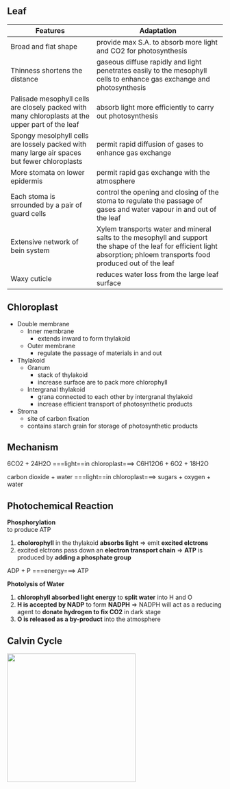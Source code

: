 ## Leaf  

Features | Adaptation
--- | ---
Broad and flat shape | provide max S.A. to absorb more light and CO2 for photosynthesis  
Thinness shortens the distance | gaseous diffuse rapidly and light penetrates easily to the mesophyll cells to enhance gas exchange and photosynthesis  
Palisade mesophyll cells are closely packed with many chloroplasts at the upper part of the leaf | absorb light more efficiently to carry out photosynthesis
Spongy mesolphyll cells are lossely packed with many large air spaces but fewer chloroplasts | permit rapid diffusion of gases to enhance gas exchange  
More stomata on lower epidermis | permit rapid gas exchange with the atmosphere
Each stoma is srrounded by a pair of guard cells | control the opening and closing of the stoma to regulate the passage of gases and water vapour in and out of the leaf
Extensive network of bein system | Xylem transports water and mineral salts to the mesophyll and support the shape of the leaf for efficient light absorption; phloem transports food produced out of the leaf
Waxy cuticle | reduces water loss from the large leaf surface

## Chloroplast
- Double membrane
	- Inner membrane
		- extends inward to form thylakoid
	- Outer membrane
		- regulate the passage of materials in and out
- Thylakoid
	- Granum
		- stack of thylakoid
		- increase surface are to pack more chlorophyll
	- Intergranal thylakoid
		- grana connected to each other by intergranal thylakoid
		- increase efficient transport of photosynthetic products
- Stroma
	- site of carbon fixation
	- contains starch grain for storage of photosynthetic products

## Mechanism

6CO2 + 24H2O 	===light==in chloroplast===>	C6H12O6 + 6O2 + 18H2O  
  
carbon dioxide + water 	===light==in chloroplast===>	sugars + oxygen + water  

## Photochemical Reaction  

**Phosphorylation**  
to produce ATP

1. **cholorophyll** in the thylakoid **absorbs light** => emit **excited elctrons**
2. excited elctrons pass down an **electron transport chain** => **ATP** is produced by **adding a phosphate group**  

ADP + P ===energy===> ATP  

**Photolysis of Water**  

1. **chlorophyll absorbed light energy** to **split water** into H and O
2. **H is accepted by NADP** to form **NADPH** => NADPH will act as a reducing agent to **donate hydrogen to fix CO2** in dark stage
3. **O is released as a by-product** into the atmosphere

## Calvin Cycle  

<img src="https://cdn.kastatic.org/googleusercontent/iuaCnFSly-lhqgI84je2RRUZZDuZGBjVSw-ptxjHmqH53bG0oIus08dfGHJWCShNbn5ZwReBSsvCazRtnBB62X8" height="300">